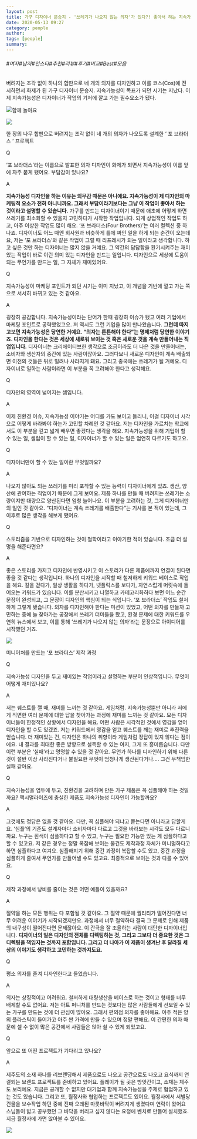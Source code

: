 ```yaml
---
layout: post
title: 가구 디자이너 문승지 - '쓰레기가 나오지 않는 의자'가 있다?! 좋아서 하는 지속가능성 디자인
date: 2020-05-13 09:27
category: people
author: 
tags: [people]
summary: 
---
```


###### #여자#남자#인스타#추천#리뷰#후기#비교#Best#모음

버려지는 조각 없이 하나의 합판으로 네 개의 의자를 디자인하고 이를 코스(Cos)에 전시하면서 화제가 된 가구 디자이너 문승지. 지속가능성이 목표가 되던 시기는 지났다. 이제 지속가능성은 디자이너가 작업의 기저에 깔고 가는 필수요소가 됐다.

![함께 놀아요](https://t1.daumcdn.net/liveboard/emoticon/kakaofriends/v3/ryan/004.gif)

[![](https://img1.daumcdn.net/thumb/R720x0/?fname=https%3A%2F%2Ft1.daumcdn.net%2Fliveboard%2Fbazaarkorea%2F1543324ec6934adfaebdf038b8cafc67.JPG)](https://www.harpersbazaar.co.kr/article/45797?utm_source=1boon&utm_medium=referral&utm_campaign=promo_sustainable)

한 장의 나무 합판으로 버려지는 조각 없이 네 개의 의자가 나오도록 설계한 ‘ 포 브라더스 ’ 프로젝트  

Q

‘포 브라더스’라는 이름으로 발표한 의자 디자인이 화제가 되면서 지속가능성이 이름 앞에 자주 붙게 됐어요. 부담감이 있나요?

A

**지속가능성 디자인을 하는 이유는 의무감 때문은 아니에요. 지속가능성이 제 디자인의 마케팅적 요소가 전혀 아니니까요. 그래서 부담이라기보다는 그냥 이 작업이 좋아서 하는 것이라고 설명할 수 있습니다.** 가구를 만드는 디자이너이기 때문에 애초에 어떻게 하면 쓰레기를 최소화할 수 있을지 고민하다가 시작한 작업입니다. 되게 상업적인 작업도 하고, 아주 이상한 작업도 많이 해요. ‘포 브라더스(Four Brothers)’는 여러 컬렉션 중 하나죠. 디자이너도 어느 때엔 회사원과 비슷하게 틀에 짜인 일을 하게 되는 순간이 오는데요, 저는 ‘포 브라더스’와 같은 작업이 그럴 때 리프레시가 되는 일이라고 생각합니다. 하고 싶은 것만 하는 디자이너는 많지 않을 거예요. 그 약간의 답답함을 환기시켜주는 재미있는 작업이 바로 이런 의미 있는 디자인을 만드는 일입니다. 디자인으로 세상에 도움이 되는 무언가를 만드는 일, 그 자체가 재미있어요.

Q

지속가능성이 마케팅 포인트가 되던 시기는 이미 지났고, 이 개념을 기반에 깔고 가는 쪽으로 서서히 바뀌고 있는 것 같아요.

A

굉장히 공감합니다. 지속가능성이라는 단어가 한때 굉장히 이슈가 됐고 여러 기업에서 마케팅 포인트로 공략했었고요. 저 역시도 그런 기업을 많이 만나왔습니다.  **그런데 따지고보면 지속가능성은 당연한 거예요. “의자는 튼튼해야 한다”는 명제처럼 당연한 이야기죠. 디자인을 한다는 것은 세상에 새로워 보이는 것 혹은 새로운 것을 계속 만들어내는 직업입니다.**  디자이너는 크리에이티브한 생각으로 조금이라도 더 나은 것을 만들어내는, 소비자와 생산자의 중간에 있는 사람이잖아요. 그러다보니 새로운 디자인이 계속 배출되면 이전의 것들은 뒤로 밀려나 사라지게 돼요. 그리고 종국에는 쓰레기가 될 거예요. 디자이너로 일하는 사람이라면 이 부분을 꼭 고려해야 한다고 생각해요.

Q

디자인의 영역이 넓어지는 셈입니다.

A

이제 친환경 이슈, 지속가능성 이야기는 어디를 가도 보이고 들리니, 이걸 디자이너 시각으로 어떻게 바라봐야 하는가 고민할 차례인 것 같아요. 저는 디자인을 가르치는 학교에서도 이 부분을 깊고 넓게 배우면 좋겠다는 생각을 해요. 지속가능성을 위해 기업이 할 수 있는 일, 셀럽이 할 수 있는 일, 디자이너가 할 수 있는 일은 엄연히 다르기도 하고요.

Q

디자이너만이 할 수 있는 일이란 무엇일까요?

A

나오지 않아도 되는 쓰레기를 미리 포착할 수 있는 능력이 디자이너에게 있죠. 생산, 양산에 관여하는 직업이기 때문에 그게 보여요. 제품 하나를 만들 때 버려지는 쓰레기는 소량이지만 대량으로 양산된다면 엄청 늘어나요. 이 부분을 고려하는 것, 그게 디자이너만의 일인 것 같아요. “디자이너는 계속 쓰레기를 배출한다”는 기사를 본 적이 있는데, 그 이후로 많은 생각을 해보게 됐어요.

Q

스토리즘을 기반으로 디자인하는 것이 철학이라고 이야기한 적이 있습니다. 조금 더 설명을 해준다면요?

A

좋은 스토리를 가지고 디자인에 반영시키고 이 스토리가 다른 제품에까지 연결이 된다면 좋을 것 같다는 생각입니다. 하나의 디자인을 시작할 때 철저하게 키워드 베이스로 작업을 해요. 길을 걷다가, 일상 생활을 하다가, 넷플릭스를 보다가, 자연스럽게 머릿속에 들어오는 키워드가 있습니다. 이를 분산시키고 나열하고 카테고리화하다 보면 어느 순간 문장이 완성되고, 그 문장이 디자인의 핵심이 되는 식입니다. ‘포 브라더스’ 작업도 철저하게 그렇게 됐습니다. 의자를 디자인해야 한다는 미션이 있었고, 어떤 의자를 만들까 고민하는 중에 늘 찾아가는 공장에서 쓰레기 더미들을 봤고, 환경 문제에 대한 키워드를 우연히 뉴스에서 보고, 이를 통해 ‘쓰레기가 나오지 않는 의자’라는 문장으로 아이디어를 시작했던 거죠.

[![](https://img1.daumcdn.net/thumb/R720x0/?fname=https%3A%2F%2Ft1.daumcdn.net%2Fliveboard%2Fbazaarkorea%2F1ee0b0649ca0449eb7575ba305cbaa96.JPG)](https://www.harpersbazaar.co.kr/article/45797?utm_source=1boon&utm_medium=referral&utm_campaign=promo_sustainable)

미니어처를 만드는 ‘포 브라더스’ 제작 과정  

Q

지속가능성 디자인을 두고 재미있는 작업이라고 설명하는 부분이 인상적입니다. 무엇이 어떻게 재미있나요?

A

저는 퀘스트를 깰 때, 재미를 느끼는 것 같아요. 게임처럼. 지속가능성뿐만 아니라 저에게 직면한 여러 문제에 대한 답을 찾아가는 과정에 재미를 느끼는 것 같아요. 모든 디자이너들이 한정적인 상황에서 디자인을 해요. 어떤 사람은 시각적인 것에서 영감을 얻어 디자인을 할 수도 있겠죠. 저는 키워드에서 영감을 얻고 퀘스트를 깨는 재미로 추진력을 얻습니다. 더 재미있는 건, 디자인은 하나의 취향이라 게임처럼 정답이 있지 않다는 점이에요. 내 결과를 최대한 좋은 방향으로 설득할 수 있는 여지, 그게 또 흥미롭습니다. 다만 이런 부분은 ‘실패’라고 명명할 수 있을 것 같아요. 무언가 하나를 디자인하기 위해 다른 것이 절반 이상 사라진다거나 불필요한 무엇이 엄청나게 생산된다거나…. 그건 무책임한 실패 같아요.

Q

지속가능성을 염두에 두고, 친환경을 고려하며 만든 가구 제품은 꼭 심플해야 하는 것일까요? 맥시멀라이즈에 충실한 제품도 지속가능성 디자인이 가능할까요?

A

그것에도 정답은 없을 것 같아요. 다만, 꼭 심플해야 되냐고 묻는다면 아니라고 답할게요. ‘심플’의 기준도 설계자마다 소비자마다 다르고 그것을 바라보는 시각도 모두 다르니까요. 누구는 흰색이 심플하다고 할 수 있고, 누구는 필요한 기능만 있는 게 심플하다고 할 수 있고요. 저 같은 경우는 정말 복잡해 보이는 물건도 제작과정 자체가 미니멀하다고 하면 심플하다고 여겨요. 심플해지기 위해 중간 과정이 복잡할 수도 있고, 중간 과정을 심플하게 줄여서 무언가를 만들어낼 수도 있고요. 최종적으로 보이는 것과 다를 수 있어요.

Q

제작 과정에서 낭비를 줄이는 것은 어떤 예들이 있을까요?

A

절약을 하는 모든 행위는 다 포함될 것 같아요. 그 절약 때문에 퀄리티가 떨어진다면 너무 어려운 이야기가 시작되겠지만요. 과정에서 너무 절약하다 결국 그 문제로 인해 제품의 내구성이 떨어진다면 문제잖아요. 이 간극을 잘 조율하는 사람이 대단한 디자이너입니다.  **디자이너의 일은 디자인의 전체를 디렉팅하는 것, 그리고 그보다 더 중요한 것은 그 디렉팅을 책임지는 것까지 포함입니다. 그리고 더 나아가 이 제품이 생겨난 후 달라질 세상의 이야기도 생각하고 고민하는 것까지도요.**

Q

평소 의자를 즐겨 디자인한다고 들었습니다.

A

의자는 상징적이고 어려워요. 철저하게 대량생산을 베이스로 하는 것이고 형태를 너무 배제할 수도 없어요. 저는 아트 퍼니처를 만드는 것보다는 많은 사람들에게 선보일 수 있는 가구를 만드는 것에 더 관심이 많아요. 그래서 편의점 의자를 좋아해요. 아주 적은 양의 플라스틱이 들어가고 아주 싼 가격에 만들 수 있으며 정말 편해요. 이 간편한 의자 때문에 셀 수 없이 많은 공간에서 사람들은 앉아 쉴 수 있게 되었고요.

Q

앞으로 또 어떤 프로젝트가 기다리고 있나요?

A

제주도의 소재 하나를 리브랜딩해서 제품으로도 나오고 공간으로도 나오고 요식까지 연결되는 브랜드 프로젝트를 준비하고 있어요. 플레이가 될 곳은 방앗간이고, 소재는 제주도 보리예요. 지금은 공개할 수 없지만 대기업과 함께 지속가능성을 주제로 협업하고 있는 것도 있습니다. 그리고 또, 월정사와 협업하는 프로젝트도 있어요. 월정사에서 서별당 건물을 보수작업 하던 중에 진짜 오래된 마룻바닥이 버려지게 생겼다며 연락이 왔어요 스님들이 밟고 공부했던 그 바닥을 버리고 싶지 않다는 요청에 벤치로 만들어 설치했죠. 지금 월정사에 가면 앉아볼 수 있어요.

[![](https://img1.daumcdn.net/thumb/R720x0/?fname=https%3A%2F%2Ft1.daumcdn.net%2Fliveboard%2Fbazaarkorea%2Fe8f8e84585424300b7285844fc7177a4.jpg)](https://www.harpersbazaar.co.kr/article/45797?utm_source=1boon&utm_medium=referral&utm_campaign=promo_sustainable)